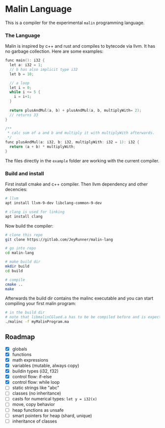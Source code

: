 # Malin Language
This is a compiler for the experimental `malin` programming language.

### The Language
Malin is inspired by c++ and rust and compiles to bytecode via llvm. It has no garbage collection.
Here are some examples: 
```c++
func main(): i32 {
  let a: i32 = 1;
  // b has also implicit type i32
  let b = 10;

  // a loop
  let i = 0;
  while i <= 5 {
    i = i+1;
  }
  
  return plusAndMul(a, b) + plusAndMul(a, b, multiplyWith= 2);
  // returns 33
}

/**
 * calc sum of a and b and multiply it with multiplyWith afterwards.
 */
func plusAndMul(a: i32, b: i32, multiplyWith: i32 = 1): i32 {
  return (a + b) * multiplyWith;
}
```
The files directly in the `example` folder are working with the current compiler.


### Build and install
First install cmake and c++ compiler.
Then llvm dependency and other decencies:
```bash
# llvm
apt install llvm-9-dev libclang-common-9-dev

# clang is used for linking
apt install clang
```
Now build the compiler:
```bash
# clone this repo
git clone https://gitlab.com/JeyRunner/malin-lang

# go into repo
cd malin-lang

# make build dir
mkdir build
cd build

# compile
cmake ..
make
```
Afterwards the build dir contains the malinc executable
and you can start compiling your first malin program:
```bash
# in the build dir
# note that libmalinCGlued.a has to be be compiled before and is expected to be in './std/c'
./malinc -f myMalinProgram.ma
```

## Roadmap
- [x] globals                                   
- [x] functions                                 
- [x] math expressions                    
- [x] variables (mutable, always copy)          
- [x] buildin types (i32, f32)                  
- [x] control flow: if-else            
- [x] control flow: while loop                  
- [ ] static strings like "abc"                 
- [ ] classes (no inheritance)                  
- [ ] casts for numerical types: ```let y = i32(x)```               
- [ ] move, copy behavior                       
- [ ] heap functions as unsafe                  
- [ ] smart pointers for heap (shard, unique)   
- [ ] inheritance of classes                  